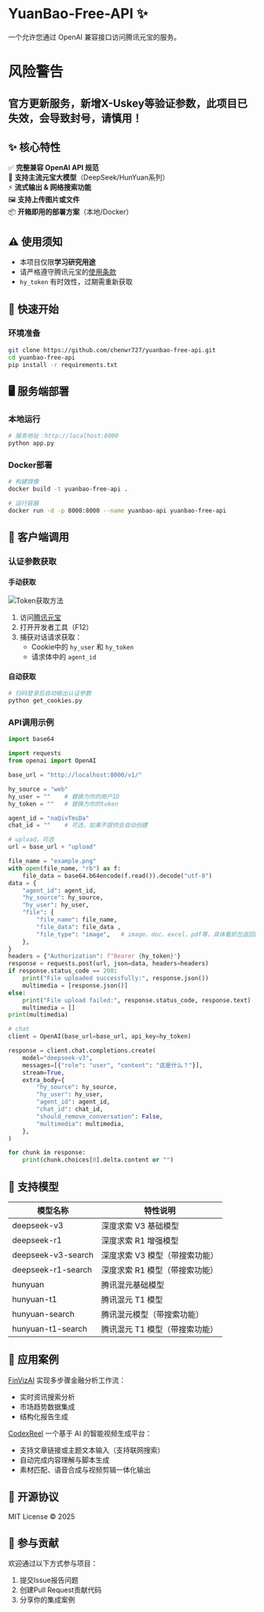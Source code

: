 # YuanBao-Free-API ✨

一个允许您通过 OpenAI 兼容接口访问腾讯元宝的服务。

# 风险警告

## **官方更新服务，新增X-Uskey等验证参数，此项目已失效，会导致封号，请慎用！**

## ✨ 核心特性

✅ **完整兼容 OpenAI API 规范**  
🚀 **支持主流元宝大模型**（DeepSeek/HunYuan系列）  
⚡️ **流式输出 & 网络搜索功能**  
🖼️ **支持上传图片或文件**  
📦 **开箱即用的部署方案**（本地/Docker）  

## ⚠️ 使用须知

- 本项目仅限**学习研究用途**
- 请严格遵守腾讯元宝的[使用条款](https://yuanbao.tencent.com/)
- `hy_token` 有时效性，过期需重新获取

## 🚀 快速开始

### 环境准备
```bash
git clone https://github.com/chenwr727/yuanbao-free-api.git
cd yuanbao-free-api
pip install -r requirements.txt
```

## 🖥️ 服务端部署

### 本地运行
```bash
# 服务地址：http://localhost:8000
python app.py
```

### Docker部署
```bash
# 构建镜像
docker build -t yuanbao-free-api .

# 运行容器
docker run -d -p 8000:8000 --name yuanbao-api yuanbao-free-api
```

## 📡 客户端调用

### 认证参数获取
#### 手动获取
![Token获取方法](example.png)
1. 访问[腾讯元宝](https://yuanbao.tencent.com/)
2. 打开开发者工具（F12）
3. 捕获对话请求获取：
   - Cookie中的 `hy_user` 和 `hy_token`
   - 请求体中的 `agent_id`

#### 自动获取
```bash
# 扫码登录后自动输出认证参数
python get_cookies.py
```

### API调用示例
```python
import base64

import requests
from openai import OpenAI

base_url = "http://localhost:8000/v1/"

hy_source = "web"
hy_user = ""    # 替换为你的用户ID
hy_token = ""   # 替换为你的token

agent_id = "naQivTmsDa"
chat_id = ""    # 可选，如果不提供会自动创建

# upload，可选
url = base_url + "upload"

file_name = "example.png"
with open(file_name, "rb") as f:
    file_data = base64.b64encode(f.read()).decode("utf-8")
data = {
    "agent_id": agent_id,
    "hy_source": hy_source,
    "hy_user": hy_user,
    "file": {
        "file_name": file_name,
        "file_data": file_data ,
        "file_type": "image",   # image、doc、excel、pdf等，具体看抓包返回的文件类型
    },
}
headers = {"Authorization": f"Bearer {hy_token}"}
response = requests.post(url, json=data, headers=headers)
if response.status_code == 200:
    print("File uploaded successfully:", response.json())
    multimedia = [response.json()]
else:
    print("File upload failed:", response.status_code, response.text)
    multimedia = []
print(multimedia)

# chat
client = OpenAI(base_url=base_url, api_key=hy_token)

response = client.chat.completions.create(
    model="deepseek-v3",
    messages=[{"role": "user", "content": "这是什么？"}],
    stream=True,
    extra_body={
        "hy_source": hy_source,
        "hy_user": hy_user,
        "agent_id": agent_id,
        "chat_id": chat_id,
        "should_remove_conversation": False,
        "multimedia": multimedia,
    },
)

for chunk in response:
    print(chunk.choices[0].delta.content or "")
```

## 🧠 支持模型

| 模型名称              | 特性说明                    |
|----------------------|-----------------------------|
| deepseek-v3          | 深度求索 V3 基础模型         |
| deepseek-r1          | 深度求索 R1 增强模型         |
| deepseek-v3-search   | 深度求索 V3 模型（带搜索功能）|
| deepseek-r1-search   | 深度求索 R1 模型（带搜索功能）|
| hunyuan              | 腾讯混元基础模型             |
| hunyuan-t1           | 腾讯混元 T1 模型             |
| hunyuan-search       | 腾讯混元模型（带搜索功能）    |
| hunyuan-t1-search    | 腾讯混元 T1 模型（带搜索功能）|

## 🌟 应用案例

[FinVizAI](https://github.com/chenwr727/FinVizAI) 实现多步骤金融分析工作流：
- 实时资讯搜索分析
- 市场趋势数据集成
- 结构化报告生成

[CodexReel](https://github.com/chenwr727/CodexReel) 一个基于 AI 的智能视频生成平台：
- 支持文章链接或主题文本输入（支持联网搜索）
- 自动完成内容理解与脚本生成
- 素材匹配、语音合成与视频剪辑一体化输出

## 📜 开源协议

MIT License © 2025

## 🤝 参与贡献

欢迎通过以下方式参与项目：
1. 提交Issue报告问题
2. 创建Pull Request贡献代码
3. 分享你的集成案例
